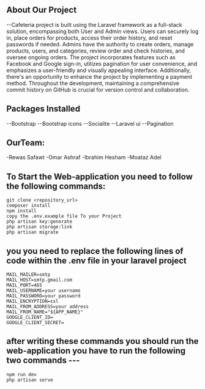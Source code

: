 ## About Our Project
 --Cafeteria project is built using the Laravel framework as a full-stack solution, encompassing both User and Admin views. Users can securely log in, place orders for products, access their order history, and reset passwords if needed. Admins have the authority to create orders, manage products, users, and categories, review order and check histories, and oversee ongoing orders. The project incorporates features such as Facebook and Google sign-in, utilizes pagination for user convenience, and emphasizes a user-friendly and visually appealing interface. Additionally, there's an opportunity to enhance the project by implementing a payment method. Throughout the development, maintaining a comprehensive commit history on GitHub is crucial for version control and collaboration.

## Packages Installed
--Bootstrap
--Bootstrap icons
--Socialite
--Laravel ui
--Pagination


## OurTeam:
-Rewas Safawt
-Omar Ashraf
-Ibrahim Hesham
-Moataz Adel

## To Start the Web-application you need to follow the following commands:
```
git clone <repository_url>
composer install
npm install
copy the .env.example file To your Project
php artisan key:generate
php artisan storage:link
php artisan migrate
```
## you you need to replace the following lines of code within the .env file in your laravel project
```
MAIL_MAILER=smtp
MAIL_HOST=smtp.gmail.com
MAIL_PORT=465
MAIL_USERNAME=your username
MAIL_PASSWORD=your password
MAIL_ENCRYPTION=ssl
MAIL_FROM_ADDRESS=your address
MAIL_FROM_NAME="${APP_NAME}"
GOOGLE_CLIENT_ID=
GOOGLE_CLIENT_SECRET=
```

## after writing these commands you should run the web-application you have to run the following two commands ---
```
npm run dev
php artisan serve
```



